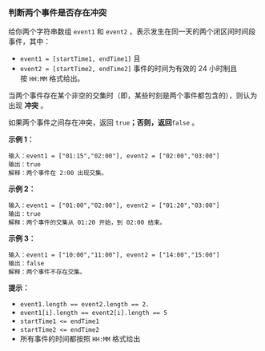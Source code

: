 ### 判断两个事件是否存在冲突 ###
给你两个字符串数组 `event1` 和 `event2` ，表示发生在同一天的两个闭区间时间段事件，其中：

* `event1 = [startTime1, endTime1]` 且
* `event2 = [startTime2, endTime2]`
事件的时间为有效的 24 小时制且按 `HH:MM` 格式给出。

当两个事件存在某个非空的交集时（即，某些时刻是两个事件都包含的），则认为出现 **冲突** 。

如果两个事件之间存在冲突，返回 `true`__；否则，返回__`false` 。



**示例 1：**

```
输入：event1 = ["01:15","02:00"], event2 = ["02:00","03:00"]
输出：true
解释：两个事件在 2:00 出现交集。
```

**示例 2：**

```
输入：event1 = ["01:00","02:00"], event2 = ["01:20","03:00"]
输出：true
解释：两个事件的交集从 01:20 开始，到 02:00 结束。
```

**示例 3：**

```
输入：event1 = ["10:00","11:00"], event2 = ["14:00","15:00"]
输出：false
解释：两个事件不存在交集。
```



**提示：**

* `event1.length == event2.length == 2.`
* `event1[i].length == event2[i].length == 5`
* `startTime1 <= endTime1`
* `startTime2 <= endTime2`
* 所有事件的时间都按照 `HH:MM` 格式给出

